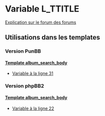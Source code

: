# Variable L_TTITLE
[Explication sur le forum des forums](http://forum.forumactif.com/t294113-listing-des-variables#L_TTITLE)
## Utilisations dans les templates
### Version PunBB
#### [Template album_search_body](punbb/album_search_body.md)
* [Variable à la ligne 31](../punbb/album_search_body.tpl#L31)
### Version phpBB2
#### [Template album_search_body](subsilver/album_search_body.md)
* [Variable à la ligne 22](../subsilver/album_search_body.tpl#L22)